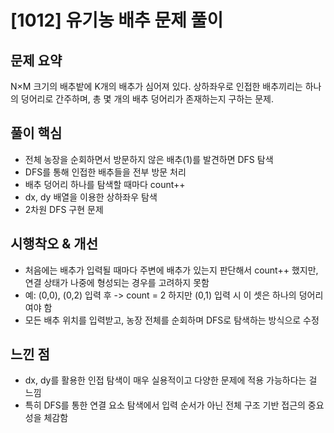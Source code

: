 # [1012] 유기농 배추 문제 풀이

## 문제 요약
N×M 크기의 배추밭에 K개의 배추가 심어져 있다.
상하좌우로 인접한 배추끼리는 하나의 덩어리로 간주하며,
총 몇 개의 배추 덩어리가 존재하는지 구하는 문제.

## 풀이 핵심
- 전체 농장을 순회하면서 방문하지 않은 배추(1)를 발견하면 DFS 탐색
- DFS를 통해 인접한 배추들을 전부 방문 처리
- 배추 덩어리 하나를 탐색할 때마다 count++
- dx, dy 배열을 이용한 상하좌우 탐색
- 2차원 DFS 구현 문제

## 시행착오 & 개선
- 처음에는 배추가 입력될 때마다 주변에 배추가 있는지 판단해서 count++ 했지만,
  연결 상태가 나중에 형성되는 경우를 고려하지 못함
- 예: (0,0), (0,2) 입력 후 -> count = 2
  하지만 (0,1) 입력 시 이 셋은 하나의 덩어리여야 함
- 모든 배추 위치를 입력받고, 농장 전체를 순회하며 DFS로 탐색하는 방식으로 수정

## 느낀 점
- dx, dy를 활용한 인접 탐색이 매우 실용적이고 다양한 문제에 적용 가능하다는 걸 느낌
- 특히 DFS를 통한 연결 요소 탐색에서 입력 순서가 아닌 전체 구조 기반 접근의 중요성을 체감함